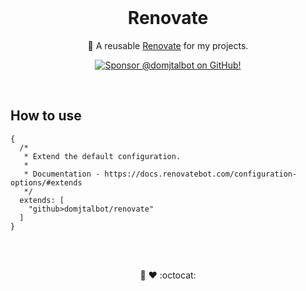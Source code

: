 <br/>

<h1 align="center">Renovate</h1>

<p align="center">🤖 A reusable <a href="https://docs.renovatebot.com">Renovate</a> for my projects.</p>

<div align="center">
  <p dir="auto">
    <a href="https://github.com/sponsors/domjtalbot">
      <img src="https://img.shields.io/badge/Sponsor @domjtalbot-30363D?style=flat&logo=GitHub-Sponsors&logoColor=#EA4AAA" alt="Sponsor @domjtalbot on GitHub!" />
    </a>
  </p>
</div>

<br/>

## How to use

```json5
{
  /*
   * Extend the default configuration.
   *
   * Documentation - https://docs.renovatebot.com/configuration-options/#extends
   */
  extends: [
    "github>domjtalbot/renovate"
  ]
}
```

<br/>
<br/>

<p align="center">🤖 ♥ :octocat:</p>

<br/>
